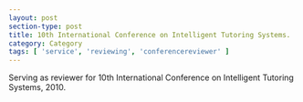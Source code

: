 ```yaml
---
layout: post
section-type: post
title: 10th International Conference on Intelligent Tutoring Systems.
category: Category
tags: [ 'service', 'reviewing', 'conferencereviewer' ]
---
```

Serving as reviewer for 10th International Conference on Intelligent Tutoring Systems, 2010.

